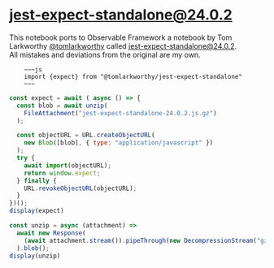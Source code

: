 # jest-expect-standalone@24.0.2

<div class="tip">
  This notebook ports to Observable Framework a notebook by Tom Larkworthy
  <a href="https://observablehq.com/@tomlarkworthy" target="_blank" rel="noopener noreferrer">@tomlarkworthy</a> called <a href="https://observablehq.com/@tomlarkworthy/jest-expect-standalone" target="_blank" rel="noopener noreferrer">jest-expect-standalone@24.0.2</a>. <br/>
  All mistakes and deviations from the original are my own.
</div>

```
    ~~~js
    import {expect} from "@tomlarkworthy/jest-expect-standalone"
    ~~~
```

```js echo
const expect = await ( async () => {
  const blob = await unzip(
    FileAttachment("jest-expect-standalone-24.0.2.js.gz")
  );

  const objectURL = URL.createObjectURL(
    new Blob([blob], { type: "application/javascript" })
  );
  try {
    await import(objectURL);
    return window.expect;
  } finally {
    URL.revokeObjectURL(objectURL);
  }
})();
display(expect)
```

```js echo
const unzip = async (attachment) =>
  await new Response(
    (await attachment.stream()).pipeThrough(new DecompressionStream("gzip"))
  ).blob();
display(unzip)
```
